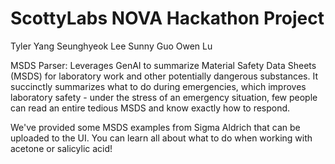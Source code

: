 # ScottyLabs NOVA Hackathon Project

Tyler Yang
Seunghyeok Lee
Sunny Guo
Owen Lu

MSDS Parser: Leverages GenAI to summarize Material Safety Data Sheets (MSDS) for laboratory work and other potentially dangerous substances. 
It succinctly summarizes what to do during emergencies, which improves laboratory safety - under the stress of an emergency situation, few people can read an entire tedious MSDS
and know exactly how to respond. 

We've provided some MSDS examples from Sigma Aldrich that can be uploaded to the UI. You can learn all about what to do when working with acetone or salicylic acid!
